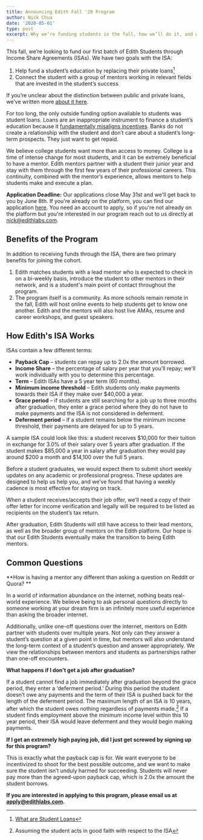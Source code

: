 ```yaml
---
title: Announcing Edith Fall '20 Program
author: Nick Chua
date: '2020-05-01'
type: post
excerpt: Why we’re funding students in the fall, how we’ll do it, and what it looks like for participating students.
---
```


This fall, we’re looking to fund our first batch of Edith Students through Income Share Agreements (ISAs). We have two goals with the ISA:

1. Help fund a student’s education by replacing their private loans[^1]
2. Connect the student with a group of mentors working in relevant fields that are invested in the student’s success

If you’re unclear about the distinction between public and private loans, we’ve written more [about it here](https://edithlabs.com/what-are-student-loans/). 

For too long, the only outside funding option available to students was student loans. Loans are an inappropriate instrument to finance a student’s education because it [fundamentally misaligns incentives](https://edithlabs.com/what-are-student-loans/). Banks do not create a relationship with the student and don’t care about a student’s long-term prospects. They just want to get repaid.

We believe college students want more than access to money. College is a time of intense change for most students, and it can be extremely beneficial to have a mentor. Edith mentors partner with a student their junior year and stay with them through the first few years of their professional careers. This continuity, combined with the mentor’s experience, allows mentors to help students make and execute a plan.  

**Application Deadline:** Our applications close May 31st and we'll get back to you by June 8th. If you're already on the platform, you can find our application [here](https://app.edithlabs.com/apply). You need an account to apply, so if you're not already on the platform but you're interested in our program reach out to us directly at nick@edithlabs.com.

## Benefits of the Program

In addition to receiving funds through the ISA, there are two primary benefits for joining the cohort. 

1. Edith matches students with a lead mentor who is expected to check in on a bi-weekly basis, introduce the student to other mentors in their network, and is a student's main point of contact throughout the program. 
2. The program itself is a community. As more schools remain remote in the fall, Edith will host online events to help students get to know one another. Edith and the mentors will also host live AMAs, resume and career workshops, and guest speakers.


## How Edith's ISA Works

ISAs contain a few different terms:

*   **Payback Cap** – students can repay up to 2.0x the amount borrowed.
*   **Income Share** – the percentage of salary per year that you’ll repay; we'll work individually with you to determine this percentage.
*   **Term** – Edith ISAs have a 5 year term (60 months).  
*   **Minimum income threshold** – Edith students only make payments towards their ISA if they make over $40,000 a year.
*   **Grace period** – if students are still searching for a job up to three months after graduation, they enter a grace period where they do not have to make payments and the ISA is not considered in deferment. 
*   **Deferment period** – if a student remains below the minimum income threshold, their payments are delayed for up to 5 years. 

A sample ISA could look like this: a student receives $10,000 for their tuition in exchange for 3.0% of their salary over 5 years after graduation. If the student makes $85,000 a year in salary after graduation they would pay around $200 a month and $14,100 over the full 5 years. 

Before a student graduates, we would expect them to submit short weekly updates on any academic or professional progress. These updates are designed to help us help you, and we’ve found that having a weekly cadence is most effective for staying on track.  

When a student receives/accepts their job offer, we’ll need a copy of their offer letter for income verification and legally will be required to be listed as recipients on the student’s tax return. 

After graduation, Edith Students will still have access to their lead mentors, as well as the broader group of mentors on the Edith platform. Our hope is that our Edith Students eventually make the transition to being Edith mentors.

## **Common Questions**

**How is having a mentor any different than asking a question on Reddit or Quora? **

In a world of information abundance on the internet, nothing beats real-world experience. We believe being to ask personal questions directly to someone working at your dream firm is an infinitely more useful experience than asking the broader internet. 

Additionally, unlike one-off questions over the internet, mentors on Edith partner with students over multiple years. Not only can they answer a student’s question at a given point in time, but mentors will also understand the long-term context of a student’s question and answer appropriately. We view the relationships between mentors and students as partnerships rather than one-off encounters. 

**What happens if I don’t get a job after graduation?**

If a student cannot find a job immediately after graduation beyond the grace period, they enter a ‘deferment period.’ During this period the student doesn’t owe any payments and the term of their ISA is pushed back for the length of the deferment period. The maximum length of an ISA is 10 years, after which the student owes nothing regardless of payments made.[^2] If a student finds employment above the minimum income level within this 10 year period, their ISA would leave deferment and they would begin making payments. 

**If I get an extremely high paying job, did I just get screwed by signing up for this program?**

This is exactly what the payback cap is for. We want everyone to be incentivized to shoot for the best possible outcome, and we want to make sure the student isn’t unduly harmed for succeeding. Students will never pay more than the agreed-upon payback cap, which is 2.0x the amount the student borrows. 

__If you are interested in applying to this program, please email us at [apply@edithlabs.com](mailto:apply@edithlabs.com).__

[^1]: [What are Student Loans](https://edithlabs.com/what-are-student-loans/)
[^2]: Assuming the student acts in good faith with respect to the ISA
